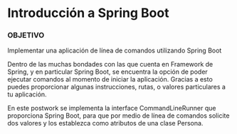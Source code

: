 # Introducción a Spring Boot

### OBJETIVO

Implementar una aplicación de línea de comandos utilizando Spring Boot

Dentro de las muchas bondades con las que cuenta en Framework de Spring, y en
particular Spring Boot, se encuentra la opción de poder ejecutar comandos al
momento de iniciar la aplicación. Gracias a esto puedes proporcionar algunas
instrucciones, rutas, o valores particulares a tu aplicación.

En este postwork se implementa la interface CommandLineRunner que proporciona
Spring Boot, para que por medio de línea de comandos solicite dos valores y los
establezca como atributos de una clase Persona.
